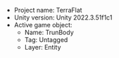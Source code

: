 <!-- UNITY CODE ASSIST INSTRUCTIONS START -->
- Project name: TerraFlat
- Unity version: Unity 2022.3.51f1c1
- Active game object:
  - Name: TrunBody
  - Tag: Untagged
  - Layer: Entity
<!-- UNITY CODE ASSIST INSTRUCTIONS END -->